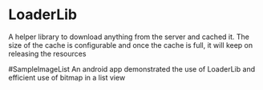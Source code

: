 # LoaderLib
A helper library to download anything from the server and cached it. The size of the cache is configurable and once the cache is full, it will keep on releasing the resources

#SampleImageList
An android app demonstrated the use of LoaderLib and efficient use of bitmap in a list view


